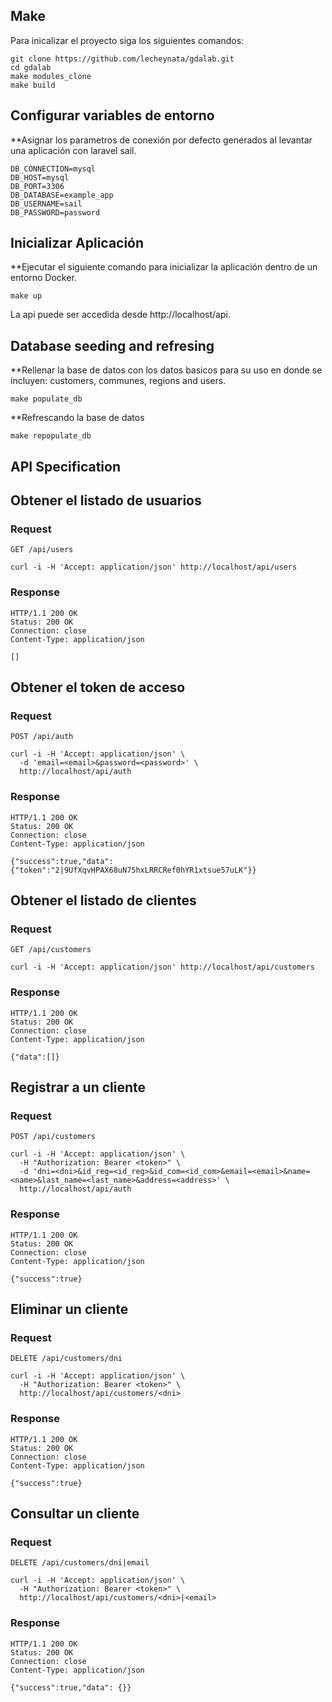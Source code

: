 ## Make

Para inicalizar el proyecto siga los siguientes comandos:

```
git clone https://github.com/lecheynata/gdalab.git
cd gdalab
make modules_clone
make build
```

## Configurar variables de entorno

**Asignar los parametros de conexión por defecto generados al levantar una aplicación con laravel sail.

```
DB_CONNECTION=mysql
DB_HOST=mysql
DB_PORT=3306
DB_DATABASE=example_app
DB_USERNAME=sail
DB_PASSWORD=password
```

## Inicializar Aplicación

**Ejecutar el siguiente comando para inicializar la aplicación dentro de un entorno Docker.

```
make up
```

La api puede ser accedida desde http://localhost/api.

## Database seeding and refresing

**Rellenar la base de datos con los datos basicos para su uso en donde se incluyen: customers, communes, regions and users.

```
make populate_db
```

**Refrescando la base de datos

```
make repopulate_db
```

## API Specification

## Obtener el listado de usuarios

### Request

`GET /api/users`

    curl -i -H 'Accept: application/json' http://localhost/api/users

### Response

    HTTP/1.1 200 OK
    Status: 200 OK
    Connection: close
    Content-Type: application/json

    []

## Obtener el token de acceso

### Request

`POST /api/auth`

    curl -i -H 'Accept: application/json' \
      -d 'email=<email>&password=<password>' \
      http://localhost/api/auth

### Response

    HTTP/1.1 200 OK
    Status: 200 OK
    Connection: close
    Content-Type: application/json

    {"success":true,"data":{"token":"2|9UfXqvHPAX68uN75hxLRRCRef0hYR1xtsue57uLK"}}

## Obtener el listado de clientes

### Request

`GET /api/customers`

    curl -i -H 'Accept: application/json' http://localhost/api/customers

### Response

    HTTP/1.1 200 OK
    Status: 200 OK
    Connection: close
    Content-Type: application/json

    {"data":[]}

## Registrar a un cliente

### Request

`POST /api/customers`

    curl -i -H 'Accept: application/json' \
      -H "Authorization: Bearer <token>" \
      -d 'dni=<dni>&id_reg=<id_reg>&id_com=<id_com>&email=<email>&name=<name>&last_name=<last_name>&address=<address>' \
      http://localhost/api/auth

### Response

    HTTP/1.1 200 OK
    Status: 200 OK
    Connection: close
    Content-Type: application/json

    {"success":true}

## Eliminar un cliente

### Request

`DELETE /api/customers/dni`

    curl -i -H 'Accept: application/json' \
      -H "Authorization: Bearer <token>" \
      http://localhost/api/customers/<dni>

### Response

    HTTP/1.1 200 OK
    Status: 200 OK
    Connection: close
    Content-Type: application/json

    {"success":true}

## Consultar un cliente

### Request

`DELETE /api/customers/dni|email`

    curl -i -H 'Accept: application/json' \
      -H "Authorization: Bearer <token>" \
      http://localhost/api/customers/<dni>|<email>

### Response

    HTTP/1.1 200 OK
    Status: 200 OK
    Connection: close
    Content-Type: application/json

    {"success":true,"data": {}}
